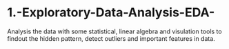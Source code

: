 # 1.-Exploratory-Data-Analysis-EDA-
Analysis the data with some statistical, linear algebra and visulation tools to findout the hidden pattern, detect outliers and important features in data.
